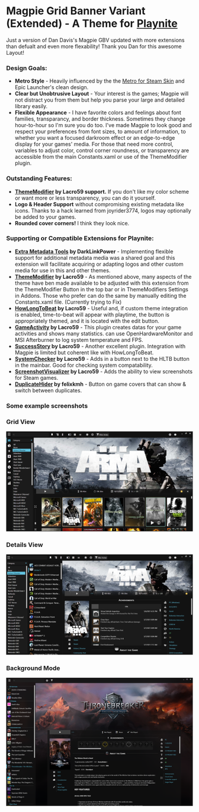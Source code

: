 # Magpie Grid Banner Variant (Extended) - A Theme for [Playnite](https://playnite.link/)
 Just a version of Dan Davis's Magpie GBV updated with more extensions than defualt and even more flexability!
 Thank you Dan for this awesome Layout!
### Design Goals:
 * __Metro Style__ - Heavily influenced by the the [Metro for Steam Skin](https://www.metroforsteam.com/) and Epic Launcher's clean design.
 * __Clear but Unobtrusive Layout__ - Your interest is the games; Magpie will not distract you from them but help you parse your large and detailed library easily.
 * __Flexible Appearance__ - I have favorite colors and feelings about font families, transparancy, and border thickness. Sometimes they change hour-to-hour so I'm sure you do too. I've made Magpie to look good and respect your preferences from font sizes, to amount of information, to whether you want a focused darkroom effect or an edge-to-edge display for your games' media. For those that need more control, variables to adjust color, control corner roundness, or transparency are accessible from the main Constants.xaml or use of the ThemeModifier plugin.

### Outstanding Features:
 * __[ThemeModifier](https://github.com/Lacro59/playnite-thememodifier-plugin) by Lacro59 support.__ If you don't like my color scheme or want more or less transparency, you can do it yourself.
 * __Logo & Header Support__ without compromising existing metadata like icons. Thanks to a hack learned from joyrider3774, logos may optionally be added to your games.
 * __Rounded cover corners!__ I think they look nice.
 
### Supporting or Compatible Extensions for Playnite:
 * __[Extra Metadata Tools](https://playnite.link/forum/thread-575.html) by DarkLinkPower__ - Implementing flexible support for additional metadata media was a shared goal and this extension will facilitate acquiring or adapting logos and other custom media for use in this and other themes.
 * __[ThemeModifier](https://github.com/Lacro59/playnite-thememodifier-plugin) by Lacro59__ - As mentioned above, many aspects of the theme have ben made available to be adjusted with this extension from the ThemeModifier Button in the top bar or in ThemeModifiers Settings in Addons. Those who prefer can do the same by manually editing the Constants.xaml file. (Currently trying to Fix)
  * __[HowLongToBeat](https://github.com/Lacro59/playnite-howlongtobeat-plugin) by Lacro59__ - Useful and, if custom theme integration is enabled, time-to-beat will appear with playtime, the button is appropriately themed, and it is located with the edit button.
  * __[GameActivity](https://github.com/Lacro59/playnite-gameactivity-plugin) by Lacro59__ - This plugin creates datas for your game activities and shows many statistics. can use OpenHardwareMonitor and MSI Afterburner to log system temperature and FPS.
  * __[SuccessStory](https://github.com/Lacro59/playnite-successstory-plugin) by Lacro59__ - Another excellent plugin. Integration with Magpie is limited but coherent like with HowLongToBeat.
  * __[SystemChecker](https://github.com/Lacro59/playnite-systemchecker-plugin) by Lacro59__ - Adds in a button next to the HLTB button in the mainbar. Good for checking system compatability.
  * __[ScreenshotVisualizer](https://github.com/Lacro59/playnite-screenshotsvisualizer-plugin) by Lacro59__ - Adds the ability to view screenshots for Steam games.
  * __[DuplicateHider](https://github.com/felixkmh/DuplicateHider) by felixkmh__ - Button on game covers that can show & switch between duplicates.
### Some example screenshots
### Grid View 
![Grid view banner variant](/Screenshots/grid2.png)

### Details View
![Details view banner mode](/Screenshots/details1.png)

### Background Mode 
![Details view background mode](/Screenshots/details2.png)

